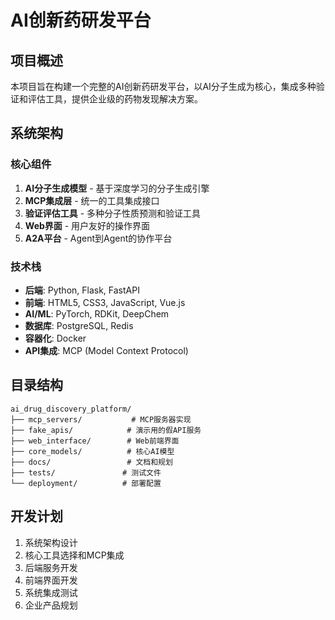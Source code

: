# AI创新药研发平台

## 项目概述

本项目旨在构建一个完整的AI创新药研发平台，以AI分子生成为核心，集成多种验证和评估工具，提供企业级的药物发现解决方案。

## 系统架构

### 核心组件
1. **AI分子生成模型** - 基于深度学习的分子生成引擎
2. **MCP集成层** - 统一的工具集成接口
3. **验证评估工具** - 多种分子性质预测和验证工具
4. **Web界面** - 用户友好的操作界面
5. **A2A平台** - Agent到Agent的协作平台

### 技术栈
- **后端**: Python, Flask, FastAPI
- **前端**: HTML5, CSS3, JavaScript, Vue.js
- **AI/ML**: PyTorch, RDKit, DeepChem
- **数据库**: PostgreSQL, Redis
- **容器化**: Docker
- **API集成**: MCP (Model Context Protocol)

## 目录结构
```
ai_drug_discovery_platform/
├── mcp_servers/           # MCP服务器实现
├── fake_apis/            # 演示用的假API服务
├── web_interface/        # Web前端界面
├── core_models/          # 核心AI模型
├── docs/                 # 文档和规划
├── tests/               # 测试文件
└── deployment/          # 部署配置
```

## 开发计划

1. 系统架构设计
2. 核心工具选择和MCP集成
3. 后端服务开发
4. 前端界面开发
5. 系统集成测试
6. 企业产品规划

